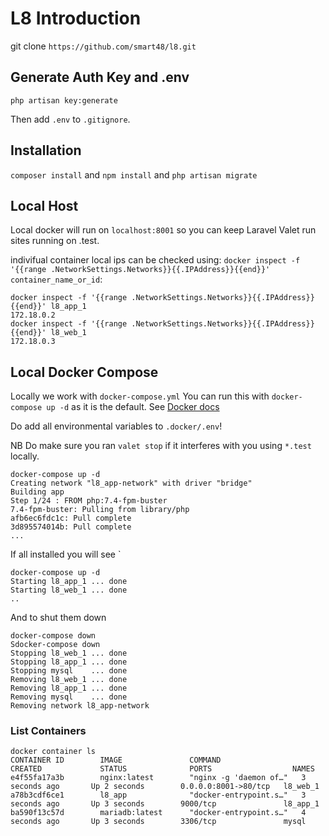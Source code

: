 # L8 Introduction



git clone `https://github.com/smart48/l8.git`

## Generate Auth Key and .env

```
php artisan key:generate  
```

Then add `.env` to `.gitignore`.

## Installation 

 `composer install` and `npm install` and `php artisan migrate`

## Local Host

Local docker will run on `localhost:8001` so you can keep Laravel Valet run sites running on .test.

indivifual container local ips can be checked using: `docker inspect -f '{{range .NetworkSettings.Networks}}{{.IPAddress}}{{end}}' container_name_or_id`:

```
docker inspect -f '{{range .NetworkSettings.Networks}}{{.IPAddress}}{{end}}' l8_app_1
172.18.0.2
docker inspect -f '{{range .NetworkSettings.Networks}}{{.IPAddress}}{{end}}' l8_web_1
172.18.0.3
```

## Local Docker Compose

Locally we work with `docker-compose.yml` You can run this with `docker-compose up -d` as it is the default. See [Docker docs](https://docs.docker.com/compose/)

Do add all environmental variables to `.docker/.env`!

NB Do make sure you ran `valet stop` if it interferes with you using `*.test` locally.

```
docker-compose up -d
Creating network "l8_app-network" with driver "bridge"
Building app
Step 1/24 : FROM php:7.4-fpm-buster
7.4-fpm-buster: Pulling from library/php
afb6ec6fdc1c: Pull complete
3d895574014b: Pull complete
...
```

If all installed you will see
`
```
docker-compose up -d
Starting l8_app_1 ... done
Starting l8_web_1 ... done
..
```

And to shut them down

```
docker-compose down 
Sdocker-compose down 
Stopping l8_web_1 ... done
Stopping l8_app_1 ... done
Stopping mysql    ... done
Removing l8_web_1 ... done
Removing l8_app_1 ... done
Removing mysql    ... done
Removing network l8_app-network
```


### List Containers

```
docker container ls 
CONTAINER ID        IMAGE               COMMAND                  CREATED             STATUS              PORTS                  NAMES
e4f55fa17a3b        nginx:latest        "nginx -g 'daemon of…"   3 seconds ago       Up 2 seconds        0.0.0.0:8001->80/tcp   l8_web_1
a78b3cdf6ce1        l8_app              "docker-entrypoint.s…"   3 seconds ago       Up 3 seconds        9000/tcp               l8_app_1
ba590f13c57d        mariadb:latest      "docker-entrypoint.s…"   4 seconds ago       Up 3 seconds        3306/tcp               mysql
```

